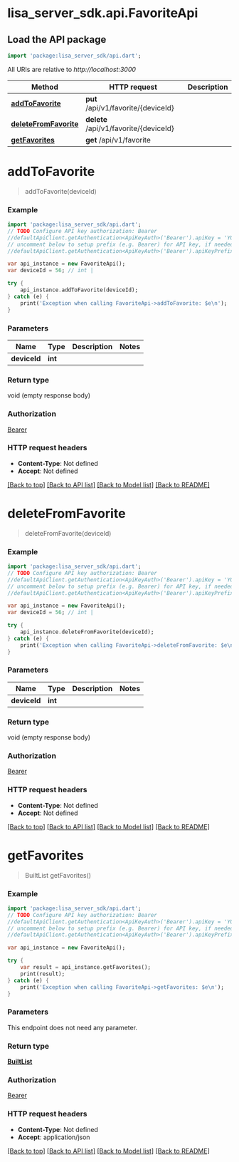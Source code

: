 # lisa_server_sdk.api.FavoriteApi

## Load the API package
```dart
import 'package:lisa_server_sdk/api.dart';
```

All URIs are relative to *http://localhost:3000*

Method | HTTP request | Description
------------- | ------------- | -------------
[**addToFavorite**](FavoriteApi.md#addToFavorite) | **put** /api/v1/favorite/{deviceId} | 
[**deleteFromFavorite**](FavoriteApi.md#deleteFromFavorite) | **delete** /api/v1/favorite/{deviceId} | 
[**getFavorites**](FavoriteApi.md#getFavorites) | **get** /api/v1/favorite | 


# **addToFavorite**
> addToFavorite(deviceId)



### Example 
```dart
import 'package:lisa_server_sdk/api.dart';
// TODO Configure API key authorization: Bearer
//defaultApiClient.getAuthentication<ApiKeyAuth>('Bearer').apiKey = 'YOUR_API_KEY';
// uncomment below to setup prefix (e.g. Bearer) for API key, if needed
//defaultApiClient.getAuthentication<ApiKeyAuth>('Bearer').apiKeyPrefix = 'Bearer';

var api_instance = new FavoriteApi();
var deviceId = 56; // int | 

try { 
    api_instance.addToFavorite(deviceId);
} catch (e) {
    print('Exception when calling FavoriteApi->addToFavorite: $e\n');
}
```

### Parameters

Name | Type | Description  | Notes
------------- | ------------- | ------------- | -------------
 **deviceId** | **int**|  | 

### Return type

void (empty response body)

### Authorization

[Bearer](../README.md#Bearer)

### HTTP request headers

 - **Content-Type**: Not defined
 - **Accept**: Not defined

[[Back to top]](#) [[Back to API list]](../README.md#documentation-for-api-endpoints) [[Back to Model list]](../README.md#documentation-for-models) [[Back to README]](../README.md)

# **deleteFromFavorite**
> deleteFromFavorite(deviceId)



### Example 
```dart
import 'package:lisa_server_sdk/api.dart';
// TODO Configure API key authorization: Bearer
//defaultApiClient.getAuthentication<ApiKeyAuth>('Bearer').apiKey = 'YOUR_API_KEY';
// uncomment below to setup prefix (e.g. Bearer) for API key, if needed
//defaultApiClient.getAuthentication<ApiKeyAuth>('Bearer').apiKeyPrefix = 'Bearer';

var api_instance = new FavoriteApi();
var deviceId = 56; // int | 

try { 
    api_instance.deleteFromFavorite(deviceId);
} catch (e) {
    print('Exception when calling FavoriteApi->deleteFromFavorite: $e\n');
}
```

### Parameters

Name | Type | Description  | Notes
------------- | ------------- | ------------- | -------------
 **deviceId** | **int**|  | 

### Return type

void (empty response body)

### Authorization

[Bearer](../README.md#Bearer)

### HTTP request headers

 - **Content-Type**: Not defined
 - **Accept**: Not defined

[[Back to top]](#) [[Back to API list]](../README.md#documentation-for-api-endpoints) [[Back to Model list]](../README.md#documentation-for-models) [[Back to README]](../README.md)

# **getFavorites**
> BuiltList<Device> getFavorites()



### Example 
```dart
import 'package:lisa_server_sdk/api.dart';
// TODO Configure API key authorization: Bearer
//defaultApiClient.getAuthentication<ApiKeyAuth>('Bearer').apiKey = 'YOUR_API_KEY';
// uncomment below to setup prefix (e.g. Bearer) for API key, if needed
//defaultApiClient.getAuthentication<ApiKeyAuth>('Bearer').apiKeyPrefix = 'Bearer';

var api_instance = new FavoriteApi();

try { 
    var result = api_instance.getFavorites();
    print(result);
} catch (e) {
    print('Exception when calling FavoriteApi->getFavorites: $e\n');
}
```

### Parameters
This endpoint does not need any parameter.

### Return type

[**BuiltList<Device>**](Device.md)

### Authorization

[Bearer](../README.md#Bearer)

### HTTP request headers

 - **Content-Type**: Not defined
 - **Accept**: application/json

[[Back to top]](#) [[Back to API list]](../README.md#documentation-for-api-endpoints) [[Back to Model list]](../README.md#documentation-for-models) [[Back to README]](../README.md)

